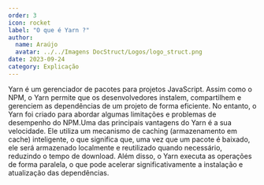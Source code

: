```yaml
---
order: 3
icon: rocket
label: "O que é Yarn ?"
author:
  name: Araújo
  avatar: ../../Imagens DocStruct/Logos/logo_struct.png
date: 2023-09-24
category: Explicação
---
```


Yarn é um gerenciador de pacotes para projetos JavaScript. Assim como o NPM, o Yarn permite que os desenvolvedores instalem, compartilhem e gerenciem as dependências de um projeto de forma eficiente. No entanto, o Yarn foi criado para abordar algumas limitações e problemas de desempenho do NPM.Uma das principais vantagens do Yarn é a sua velocidade. Ele utiliza um mecanismo de caching (armazenamento em cache) inteligente, o que significa que, uma vez que um pacote é baixado, ele será armazenado localmente e reutilizado quando necessário, reduzindo o tempo de download. Além disso, o Yarn executa as operações de forma paralela, o que pode acelerar significativamente a instalação e atualização das dependências.